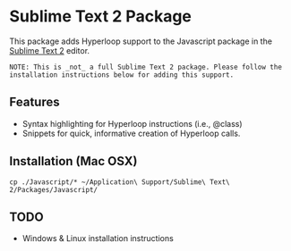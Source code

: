 Sublime Text 2 Package
======================

This package adds Hyperloop support to the Javascript package in the [Sublime Text 2](http://www.sublimetext.com/2) editor.

	NOTE: This is _not_ a full Sublime Text 2 package. Please follow the installation instructions below for adding this support.

## Features

* Syntax highlighting for Hyperloop instructions (i.e., @class)
* Snippets for quick, informative creation of Hyperloop calls.



## Installation (Mac OSX)

`cp ./Javascript/* ~/Application\ Support/Sublime\ Text\ 2/Packages/Javascript/`

## TODO

* Windows & Linux installation instructions